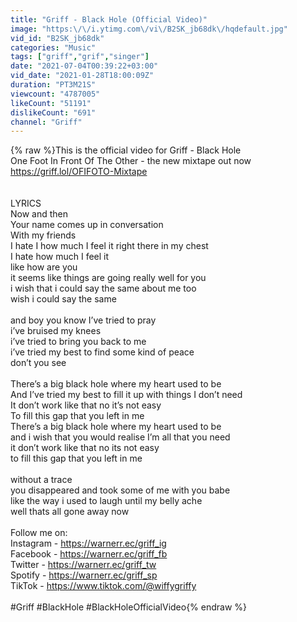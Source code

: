 ```yaml
---
title: "Griff - Black Hole (Official Video)"
image: "https:\/\/i.ytimg.com\/vi\/B2SK_jb68dk\/hqdefault.jpg"
vid_id: "B2SK_jb68dk"
categories: "Music"
tags: ["griff","grif","singer"]
date: "2021-07-04T00:39:22+03:00"
vid_date: "2021-01-28T18:00:09Z"
duration: "PT3M21S"
viewcount: "4787005"
likeCount: "51191"
dislikeCount: "691"
channel: "Griff"
---
```

{% raw %}This is the official video for Griff - Black Hole<br />One Foot In Front Of The Other - the new mixtape out now <a rel="nofollow" target="blank" href="https://griff.lol/OFIFOTO-Mixtape">https://griff.lol/OFIFOTO-Mixtape</a><br /><br /><br />LYRICS <br />Now and then<br />Your name comes up in conversation<br />With my friends<br />I hate I how much I feel it right there in my chest<br />I hate how much I feel it<br />like how are you<br />it seems like things are going really well for you<br />i wish that i could say the same about me too<br />wish i could say the same<br /><br />and boy you know I’ve tried to pray<br />i’ve bruised my knees<br />i’ve tried to bring you back to me<br />i’ve tried my best to find some kind of peace<br />don’t you see<br /><br />There’s a big black hole where my heart used to be<br />And I’ve tried my best to fill it up with things I don’t need<br />It don’t work like that no it’s not easy<br />To fill this gap that you left in me<br />There’s a big black hole where my heart used to be<br />and i wish that you would realise I’m all that you need<br />it don’t work like that no its not easy<br />to fill this gap that you left in me<br /><br />without a trace<br />you disappeared and took some of me with you babe<br />like the way i used to laugh until my belly ache<br />well thats all gone away now<br /><br />Follow me on:<br />Instagram - <a rel="nofollow" target="blank" href="https://warnerr.ec/griff_ig">https://warnerr.ec/griff_ig</a><br />Facebook - <a rel="nofollow" target="blank" href="https://warnerr.ec/griff_fb">https://warnerr.ec/griff_fb</a><br />Twitter - <a rel="nofollow" target="blank" href="https://warnerr.ec/griff_tw">https://warnerr.ec/griff_tw</a><br />Spotify - <a rel="nofollow" target="blank" href="https://warnerr.ec/griff_sp">https://warnerr.ec/griff_sp</a><br />TikTok - <a rel="nofollow" target="blank" href="https://www.tiktok.com/@wiffygriffy">https://www.tiktok.com/@wiffygriffy</a><br /><br />#Griff #BlackHole #BlackHoleOfficialVideo{% endraw %}
